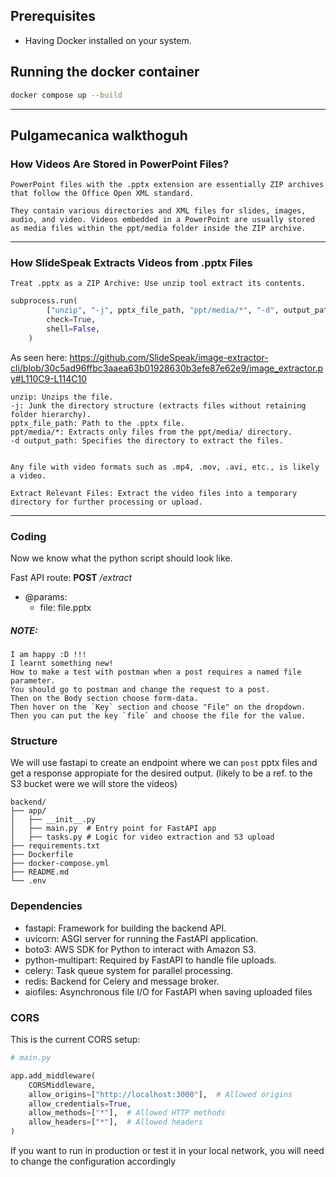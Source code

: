 ## Prerequisites

- Having Docker installed on your system.

## Running the docker container

```bash
docker compose up --build
```

***

## Pulgamecanica walkthoguh


### How Videos Are Stored in PowerPoint Files?

	PowerPoint files with the .pptx extension are essentially ZIP archives that follow the Office Open XML standard. 

	They contain various directories and XML files for slides, images, audio, and video. Videos embedded in a PowerPoint are usually stored as media files within the ppt/media folder inside the ZIP archive.


***

### How SlideSpeak Extracts Videos from .pptx Files

    Treat .pptx as a ZIP Archive: Use unzip tool extract its contents.

```py
subprocess.run(
        ["unzip", "-j", pptx_file_path, "ppt/media/*", "-d", output_path],
        check=True,
        shell=False,
    )
```

As seen here: https://github.com/SlideSpeak/image-extractor-cli/blob/30c5ad96ffbc3aaea63b01928630b3efe87e62e9/image_extractor.py#L110C9-L114C10


	unzip: Unzips the file.
	-j: Junk the directory structure (extracts files without retaining folder hierarchy).
	pptx_file_path: Path to the .pptx file.
	ppt/media/*: Extracts only files from the ppt/media/ directory.
	-d output_path: Specifies the directory to extract the files.


    Any file with video formats such as .mp4, .mov, .avi, etc., is likely a video.

    Extract Relevant Files: Extract the video files into a temporary directory for further processing or upload.

***

### Coding

Now we know what the python script should look like.

Fast API route:
**POST** _/extract_

- @params:
	- file: file.pptx

##### NOTE:
	I am happy :D !!!
	I learnt something new!
	How to make a test with postman when a post requires a named file parameter.
	You should go to postman and change the request to a post.
	Then on the Body section choose form-data.
	Then hover on the `Key` section and choose "File" on the dropdown.
	Then you can put the key `file` and choose the file for the value.

### Structure

We will use fastapi to create an endpoint where we can `post` pptx files and get a response appropiate for the desired output. (likely to be a ref. to the S3 bucket were we will store the videos)

```
backend/
├── app/
│   ├── __init__.py
│   ├── main.py  # Entry point for FastAPI app
│   ├── tasks.py # Logic for video extraction and S3 upload
├── requirements.txt
├── Dockerfile
├── docker-compose.yml
├── README.md
└── .env
```

### Dependencies

- fastapi: Framework for building the backend API.
- uvicorn: ASGI server for running the FastAPI application.
- boto3: AWS SDK for Python to interact with Amazon S3.
- python-multipart: Required by FastAPI to handle file uploads.
- celery: Task queue system for parallel processing.
- redis: Backend for Celery and message broker.
- aiofiles: Asynchronous file I/O for FastAPI when saving uploaded files


### CORS

This is the current CORS setup:

```py
# main.py

app.add_middleware(
    CORSMiddleware,
    allow_origins=["http://localhost:3000"],  # Allowed origins
    allow_credentials=True,
    allow_methods=["*"],  # Allowed HTTP methods
    allow_headers=["*"],  # Allowed headers
)
```

If you want to run in production or test it in your local network, you will need to change the configuration accordingly